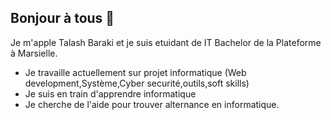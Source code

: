 ## Bonjour à tous 👋

Je m'apple Talash Baraki et je suis etuidant de IT Bachelor de la Plateforme à Marsielle.
- Je travaille actuellement sur projet informatique (Web development,Système,Cyber securité,outils,soft skills)
- Je suis en train d'apprendre informatique
- Je cherche de l'aide pour trouver alternance en informatique.
<!--
**talash-baraki/talash-baraki** is a ✨ _special_ ✨ repository because its `README.md` (this file) appears on your GitHub profile.

Here are some ideas to get you started:

- 🔭 I’m currently working on ...
- 🌱 I’m currently learning ...
- 👯 I’m looking to collaborate on ...
- 🤔 I’m looking for help with ...
- 💬 Ask me about ...
- 📫 How to reach me: ...
- 😄 Pronouns: ...
- ⚡ Fun fact: ...
-->
